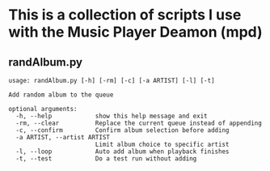 # This is a collection of scripts I use with the Music Player Deamon (mpd)

## randAlbum.py

	usage: randAlbum.py [-h] [-rm] [-c] [-a ARTIST] [-l] [-t]

	Add random album to the queue

	optional arguments:
	  -h, --help            show this help message and exit
	  -rm, --clear          Replace the current queue instead of appending
	  -c, --confirm         Confirm album selection before adding
	  -a ARTIST, --artist ARTIST
							Limit album choice to specific artist
	  -l, --loop            Auto add album when playback finishes
	  -t, --test            Do a test run without adding
